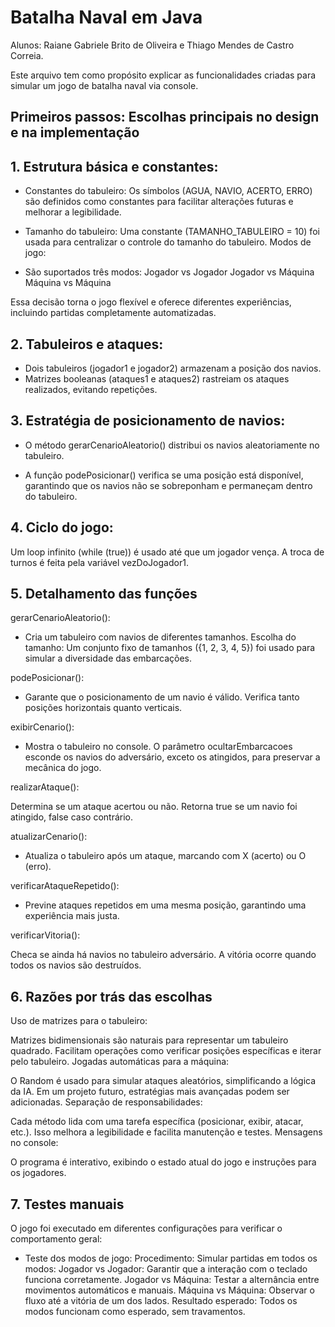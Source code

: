 # Batalha Naval em Java
Alunos: Raiane Gabriele Brito de Oliveira e Thiago Mendes de Castro Correia.

Este arquivo tem como propósito explicar as funcionalidades criadas para simular um jogo de batalha naval via console.

## Primeiros passos: Escolhas principais no design e na implementação
## 1. Estrutura básica e constantes:

- Constantes do tabuleiro: Os símbolos (AGUA, NAVIO, ACERTO, ERRO) são definidos como constantes para facilitar alterações futuras e melhorar a legibilidade.

- Tamanho do tabuleiro: Uma constante (TAMANHO_TABULEIRO = 10) foi usada para centralizar o controle do tamanho do tabuleiro.
Modos de jogo:

- São suportados três modos:
Jogador vs Jogador
Jogador vs Máquina
Máquina vs Máquina

Essa decisão torna o jogo flexível e oferece diferentes experiências, incluindo partidas completamente automatizadas.

## 2. Tabuleiros e ataques:

- Dois tabuleiros (jogador1 e jogador2) armazenam a posição dos navios.
- Matrizes booleanas (ataques1 e ataques2) rastreiam os ataques realizados, evitando repetições.

## 3. Estratégia de posicionamento de navios:

- O método gerarCenarioAleatorio() distribui os navios aleatoriamente no tabuleiro.

- A função podePosicionar() verifica se uma posição está disponível, garantindo que os navios não se sobreponham e permaneçam dentro do tabuleiro.

## 4. Ciclo do jogo:

Um loop infinito (while (true)) é usado até que um jogador vença.
A troca de turnos é feita pela variável vezDoJogador1.

## 5. Detalhamento das funções

gerarCenarioAleatorio():

- Cria um tabuleiro com navios de diferentes tamanhos.
Escolha do tamanho: Um conjunto fixo de tamanhos ({1, 2, 3, 4, 5}) foi usado para simular a diversidade das embarcações.

podePosicionar():

- Garante que o posicionamento de um navio é válido.
Verifica tanto posições horizontais quanto verticais.

exibirCenario():

- Mostra o tabuleiro no console.
O parâmetro ocultarEmbarcacoes esconde os navios do adversário, exceto os atingidos, para preservar a mecânica do jogo.

realizarAtaque():

Determina se um ataque acertou ou não.
Retorna true se um navio foi atingido, false caso contrário.

atualizarCenario():

- Atualiza o tabuleiro após um ataque, marcando com X (acerto) ou O (erro).

verificarAtaqueRepetido():

- Previne ataques repetidos em uma mesma posição, garantindo uma experiência mais justa.

verificarVitoria():

Checa se ainda há navios no tabuleiro adversário.
A vitória ocorre quando todos os navios são destruídos.

## 6. Razões por trás das escolhas
Uso de matrizes para o tabuleiro:

Matrizes bidimensionais são naturais para representar um tabuleiro quadrado.
Facilitam operações como verificar posições específicas e iterar pelo tabuleiro.
Jogadas automáticas para a máquina:

O Random é usado para simular ataques aleatórios, simplificando a lógica da IA.
Em um projeto futuro, estratégias mais avançadas podem ser adicionadas.
Separação de responsabilidades:

Cada método lida com uma tarefa específica (posicionar, exibir, atacar, etc.).
Isso melhora a legibilidade e facilita manutenção e testes.
Mensagens no console:

O programa é interativo, exibindo o estado atual do jogo e instruções para os jogadores.

## 7. Testes manuais
O jogo foi executado em diferentes configurações para verificar o comportamento geral:

- Teste dos modos de jogo:
Procedimento:
Simular partidas em todos os modos:
Jogador vs Jogador: Garantir que a interação com o teclado funciona corretamente.
Jogador vs Máquina: Testar a alternância entre movimentos automáticos e manuais.
Máquina vs Máquina: Observar o fluxo até a vitória de um dos lados.
Resultado esperado: Todos os modos funcionam como esperado, sem travamentos.